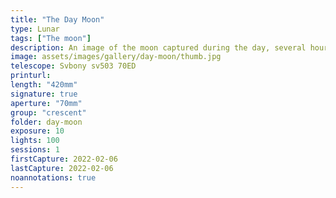 ```yaml
---
title: "The Day Moon"
type: Lunar
tags: ["The moon"]
description: An image of the moon captured during the day, several hours before sunset.
image: assets/images/gallery/day-moon/thumb.jpg
telescope: Svbony sv503 70ED
printurl: 
length: "420mm"
signature: true
aperture: "70mm"
group: "crescent"
folder: day-moon
exposure: 10
lights: 100
sessions: 1
firstCapture: 2022-02-06 
lastCapture: 2022-02-06
noannotations: true
---
```

